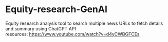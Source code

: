 # Equity-research-GenAI
Equity research analysis tool to search multiple news URLs to fetch details and summary using ChatGPT API \
resources: https://www.youtube.com/watch?v=d4yCWBGFCEs
